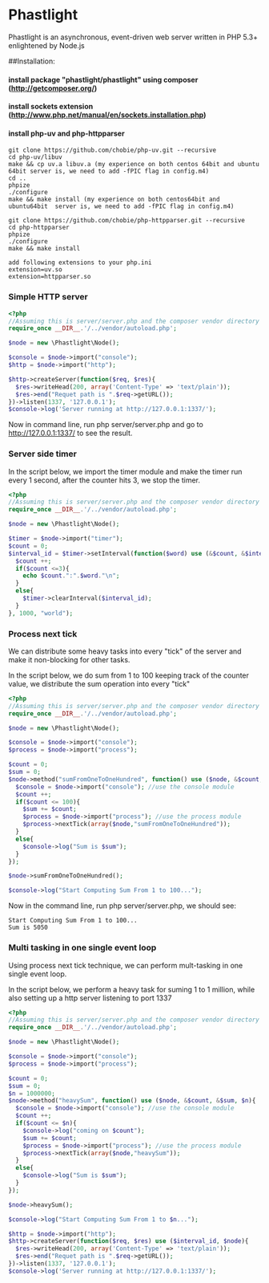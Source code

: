 Phastlight
===========

Phastlight is an asynchronous, event-driven web server written in PHP 5.3+ enlightened by Node.js

##Installation:

#### install package "phastlight/phastlight" using composer (http://getcomposer.org/)
#### install sockets extension (http://www.php.net/manual/en/sockets.installation.php)
#### install php-uv and php-httpparser
    git clone https://github.com/chobie/php-uv.git --recursive
    cd php-uv/libuv
    make && cp uv.a libuv.a (my experience on both centos 64bit and ubuntu 64bit server is, we need to add -fPIC flag in config.m4)
    cd ..
    phpize
    ./configure
    make && make install (my experience on both centos64bit and ubuntu64bit  server is, we need to add -fPIC flag in config.m4)

    git clone https://github.com/chobie/php-httpparser.git --recursive
    cd php-httpparser
    phpize
    ./configure
    make && make install

    add following extensions to your php.ini
    extension=uv.so
    extension=httpparser.so

### Simple HTTP server
```php
<?php
//Assuming this is server/server.php and the composer vendor directory is ../vendor
require_once __DIR__.'/../vendor/autoload.php';

$node = new \Phastlight\Node();

$console = $node->import("console");
$http = $node->import("http");

$http->createServer(function($req, $res){
  $res->writeHead(200, array('Content-Type' => 'text/plain'));
  $res->end("Requet path is ".$req->getURL());
})->listen(1337, '127.0.0.1');
$console->log('Server running at http://127.0.0.1:1337/');
```

Now in command line, run php server/server.php and go to http://127.0.0.1:1337/ to see the result.

### Server side timer
In the script below, we import the timer module and make the timer run every 1 second, after the counter hits 3, we stop the timer.
```php
<?php
//Assuming this is server/server.php and the composer vendor directory is ../vendor
require_once __DIR__.'/../vendor/autoload.php';

$node = new \Phastlight\Node();

$timer = $node->import("timer");
$count = 0;
$interval_id = $timer->setInterval(function($word) use (&$count, &$interval_id, $timer){
  $count ++;
  if($count <=3){
    echo $count.":".$word."\n";
  }
  else{
    $timer->clearInterval($interval_id); 
  }
}, 1000, "world");
```

### Process next tick
We can distribute some heavy tasks into every "tick" of the server and make it non-blocking for other tasks.

In the script below, we do sum from 1 to 100 keeping track of the counter value, we distribute the sum operation into every "tick"
```php
<?php
//Assuming this is server/server.php and the composer vendor directory is ../vendor
require_once __DIR__.'/../vendor/autoload.php';

$node = new \Phastlight\Node();

$console = $node->import("console");
$process = $node->import("process");

$count = 0;
$sum = 0;
$node->method("sumFromOneToOneHundred", function() use ($node, &$count, &$sum){
  $console = $node->import("console"); //use the console module
  $count ++;
  if($count <= 100){
    $sum += $count;
    $process = $node->import("process"); //use the process module
    $process->nextTick(array($node,"sumFromOneToOneHundred"));
  }
  else{
    $console->log("Sum is $sum"); 
  }
});

$node->sumFromOneToOneHundred();

$console->log("Start Computing Sum From 1 to 100...");
```

Now in the command line, run php server/server.php, we should see:

    Start Computing Sum From 1 to 100...
    Sum is 5050

### Multi tasking in one single event loop
Using process next tick technique, we can perform mult-tasking in one single event loop.

In the script below, we perform a heavy task for suming 1 to 1 million, while also setting up a http server listening to port 1337
```php
<?php
//Assuming this is server/server.php and the composer vendor directory is ../vendor
require_once __DIR__.'/../vendor/autoload.php';

$node = new \Phastlight\Node();

$console = $node->import("console");
$process = $node->import("process");

$count = 0;
$sum = 0;
$n = 1000000;
$node->method("heavySum", function() use ($node, &$count, &$sum, $n){
  $console = $node->import("console"); //use the console module
  $count ++;
  if($count <= $n){
    $console->log("coming on $count");
    $sum += $count;
    $process = $node->import("process"); //use the process module
    $process->nextTick(array($node,"heavySum"));
  }
  else{
    $console->log("Sum is $sum"); 
  }
});

$node->heavySum();

$console->log("Start Computing Sum From 1 to $n...");

$http = $node->import("http");
$http->createServer(function($req, $res) use ($interval_id, $node){
  $res->writeHead(200, array('Content-Type' => 'text/plain'));
  $res->end("Requet path is ".$req->getURL());
})->listen(1337, '127.0.0.1');
$console->log('Server running at http://127.0.0.1:1337/');
```
